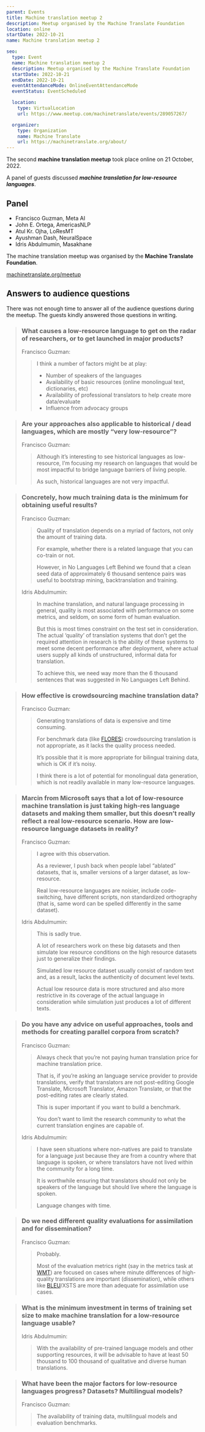 ```yaml
---
parent: Events
title: Machine translation meetup 2
description: Meetup organised by the Machine Translate Foundation
location: online
startDate: 2022-10-21
name: Machine translation meetup 2

seo:
  type: Event
  name: Machine translation meetup 2
  description: Meetup organised by the Machine Translate Foundation
  startDate: 2022-10-21
  endDate: 2022-10-21
  eventAttendanceMode: OnlineEventAttendanceMode
  eventStatus: EventScheduled

  location:
    type: VirtualLocation
    url: https://www.meetup.com/machinetranslate/events/289057267/

  organizer:
    type: Organization
    name: Machine Translate
    url: https://machinetranslate.org/about/
---
```


The second **machine translation meetup** took place online on 21 October, 2022.

A panel of guests discussed ***machine translation for low-resource languages***.

## Panel

- Francisco Guzman, Meta AI
- John E. Ortega, AmericasNLP
- Atul Kr. Ojha, LoResMT
- Ayushman Dash, NeuralSpace
- Idris Abdulmumin, Masakhane

The machine translation meetup was organised by the **Machine Translate Foundation**.

[machinetranslate.org/meetup](http://machinetranslate.org/meetup)


## Answers to audience questions

There was not enough time to answer all of the audience questions during the meetup.  The guests kindly answered those questions in writing.

> ### What causes a low-resource language to get on the radar of researchers, or to get launched in major products?
>
> Francisco Guzman:
>
> > I think a number of factors might be at play:
> >  - Number of speakers of the languages
> >  - Availability of basic resources (online monolingual text, dictionaries, etc)
> >  - Availability of professional translators to help create more data/evaluate
> >  - Influence from advocacy groups

> ### Are your approaches also applicable to historical / dead languages, which are mostly “very low-resource”?
>
> Francisco Guzman:
>
> > Although it’s interesting to see historical languages as low-resource,
> > I’m focusing my research on languages that would be most impactful to bridge language barriers of living people.
> >
> > As such, historical languages are not very impactful.

> ### Concretely, how much training data is the minimum for obtaining useful results?
>
> Francisco Guzman:
>
> > Quality of translation depends on a myriad of factors, not only the amount of training data.
> >
> > For example, whether there is a related language that you can co-train or not.
> >
> > However, in No Languages Left Behind we found that a clean seed data of approximately 6 thousand sentence pairs was useful to bootstrap mining, backtranslation and training.
>
> Idris Abdulmumin:
>
> > In machine translation, and natural language processing in general, quality is most associated with performance on some metrics, and seldom, on some form of human evaluation.
> >
> > But this is most times constraint on the test set in consideration.
> > The actual ‘quality’ of translation systems that don’t get the required attention in research is the ability of these systems to meet some decent performance after deployment, where actual users supply all kinds of unstructured, informal data for translation.
> >
> > To achieve this, we need way more than the 6 thousand sentences that was suggested in No Languages Left Behind.

> ### How effective is crowdsourcing machine translation data?
>
> Francisco Guzman:
>
> > Generating translations of data is expensive and time consuming.
> >
> > For benchmark data (like [FLORES](/customisation/parallel-data.md)) crowdsourcing translation is not appropriate, as it lacks the quality process needed.
> >
> > It’s possible that it is more appropriate for bilingual training data, which is OK if it’s noisy.
> >
> > I think there is a lot of potential for monolingual data generation, which is not readily available in many low-resource languages.

> ### Marcin from Microsoft says that a lot of low-resource machine translation is just taking high-res language datasets and making them smaller, but this doesn’t really reflect a real low-resource scenario.  How are low-resource language datasets in reality?
>
> Francisco Guzman:
>
> > I agree with this observation.
> >
> > As a reviewer, I push back when people label “ablated” datasets, that is, smaller versions of a larger dataset, as low-resource.
> >
> > Real low-resource languages are noisier, include code-switching, have different scripts, non standardized orthography (that is, same word can be spelled differently in the same dataset).
>
> Idris Abdulmumin:
>
> > This is sadly true.
> >
> > A lot of researchers work on these big datasets and then simulate low resource conditions on the high resource datasets just to generalize their findings.
> >
> > Simulated low resource dataset usually consist of random text and, as a result, lacks the authenticity of document level texts.
> >
> > Actual low resource data is more structured and also more restrictive in its coverage of the actual language in consideration while simulation just produces a lot of different texts.

> ### Do you have any advice on useful approaches, tools and methods for creating parallel corpora from scratch?
>
> Francisco Guzman:
>
> > Always check that you’re not paying human translation price for machine translation price.
> >
> > That is, if you’re asking an language service provider to provide translations, verify that translators are not post-editing Google Translate, Microsoft Translator, Amazon Translate, or that the post-editing rates are clearly stated.
> >
> > This is super important if you want to build a benchmark.
> >
> > You don’t want to limit the research community to what the current translation engines are capable of.
>
> Idris Abdulmumin:
>
> > I have seen situations where non-natives are paid to translate for a language just because they are from a country where that language is spoken, or where translators have not lived within the community for a long time.
> >
> > It is worthwhile ensuring that translators should not only be speakers of the language but should live where the language is spoken.
> >
> > Language changes with time.

> ### Do we need different quality evaluations for assimilation and for dissemination?
>
> Francisco Guzman:
>
> > Probably.
> >
> > Most of the evaluation metrics right (say in the metrics task at [WMT](/associations/wmt.md)) are focused on cases where minute differences of high-quality translations are important (dissemination), while others like [BLEU](/metrics/bleu.md)/XSTS are more than adequate for assimilation use cases.

> ### What is the minimum investment in terms of training set size to make machine translation for a low-resource language usable?
>
> Idris Abdulmumin:
>
> > With the availability of pre-trained language models and other supporting resources, it will be advisable to have at least 50 thousand to 100 thousand of qualitative and diverse human translations.

> ### What have been the major factors for low-resource languages progress? Datasets? Multilingual models?
>
> Francisco Guzman:
>
> > The availability of training data, multilingual models and evaluation benchmarks.
